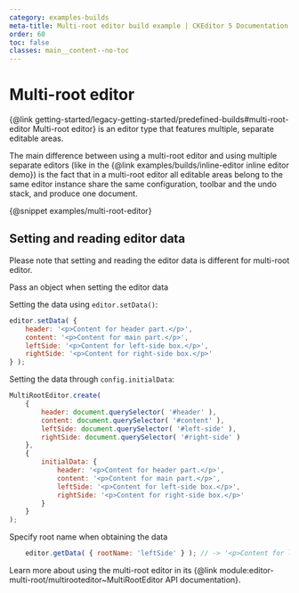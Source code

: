 ```yaml
---
category: examples-builds
meta-title: Multi-root editor build example | CKEditor 5 Documentation
order: 60
toc: false
classes: main__content--no-toc
---
```


# Multi-root editor

{@link getting-started/legacy-getting-started/predefined-builds#multi-root-editor Multi-root editor} is an editor type that features multiple, separate editable areas.

The main difference between using a multi-root editor and using multiple separate editors (like in the {@link examples/builds/inline-editor inline editor demo}) is the fact that in a multi-root editor all editable areas belong to the same editor instance share the same configuration, toolbar and the undo stack, and produce one document.

{@snippet examples/multi-root-editor}

## Setting and reading editor data

Please note that setting and reading the editor data is different for multi-root editor.

Pass an object when setting the editor data

Setting the data using `editor.setData()`:

```js
editor.setData( {
	header: '<p>Content for header part.</p>',
	content: '<p>Content for main part.</p>',
	leftSide: '<p>Content for left-side box.</p>',
	rightSide: '<p>Content for right-side box.</p>'
} );
```

Setting the data through `config.initialData`:

```js
MultiRootEditor.create(
	{
		header: document.querySelector( '#header' ),
		content: document.querySelector( '#content' ),
		leftSide: document.querySelector( '#left-side' ),
		rightSide: document.querySelector( '#right-side' )
	},
	{
		initialData: {
			header: '<p>Content for header part.</p>',
			content: '<p>Content for main part.</p>',
			leftSide: '<p>Content for left-side box.</p>',
			rightSide: '<p>Content for right-side box.</p>'
		}
	}
);
```

Specify root name when obtaining the data

```js
	editor.getData( { rootName: 'leftSide' } ); // -> '<p>Content for left-side box.</p>'
```
</details>

Learn more about using the multi-root editor in its {@link module:editor-multi-root/multirooteditor~MultiRootEditor API documentation}.
